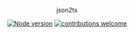 <p align="center">json2ts</p>
<div align="center">
  
[![Node version](https://img.shields.io/node/v/json2ts.svg?style=flat)](https://nodejs.org/download)
[![contributions welcome](https://img.shields.io/badge/contributions-welcome-brightgreen.svg?style=flat)](https://github.com/DitzDev/json2ts/issues)

</div>
